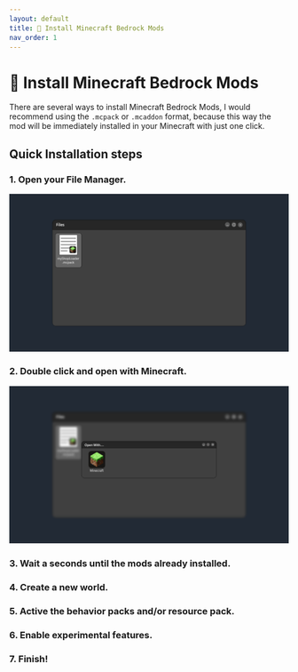 ```yaml
---
layout: default
title: 🚀 Install Minecraft Bedrock Mods
nav_order: 1
---
```


# 🚀 Install Minecraft Bedrock Mods

There are several ways to install Minecraft Bedrock Mods, I would recommend using the `.mcpack` or `.mcaddon` format, because this way the mod will be immediately installed in your Minecraft with just one click.

## Quick Installation steps

### 1. Open your File Manager.

![screenshot](assets/img/ss_1.png)

### 2. Double click and open with Minecraft.

![screenshot](assets/img/ss_2.png)

### 3. Wait a seconds until the mods already installed.
### 4. Create a new world.
### 5. Active the behavior packs and/or resource pack.
### 6. Enable experimental features.
### 7. Finish!
